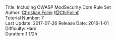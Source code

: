 Title: Including OWASP ModSecurity Core Rule Set  
Author: <a href="mailto:christian.folini@netnea.com">Christian Folini</a> (<a href="https://twitter.com/ChrFolini">@ChrFolini</a>)  
Tutorial Number: 7  
Last Update: 2017-07-26
Release Date: 2016-1-01  
Difficulty: Hard  
Duration: 1 1/2h  
